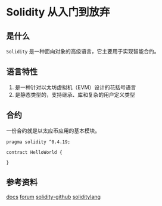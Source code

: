 # Solidity 从入门到放弃

## 是什么

`Solidity` 是一种面向对象的高级语言，它主要用于实现智能合约。

## 语言特性

1. 是一种针对以太坊虚拟机（EVM）设计的花括号语言
2. 是静态类型的，支持继承、库和复杂的用户定义类型

## 合约

一份合约就是以太应币应用的基本模块。

```solidity
pragma solidity ^0.4.19;

contract HelloWorld {

}
```

## 参考资料

[docs](https://docs.soliditylang.org/en/latest/index.html)
[forum](https://forum.soliditylang.org/)
[solidity-github](https://github.com/ethereum/solidity)
[soliditylang](https://soliditylang.org/)
